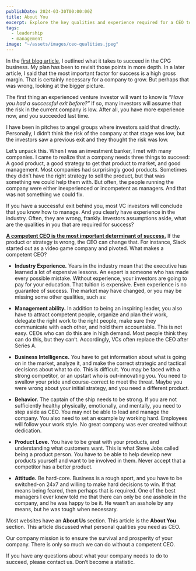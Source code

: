 ```yaml
---
publishDate: 2024-03-30T00:00:00Z
title: About You
excerpt: Explore the key qualities and experience required for a CEO to ensure business success, from industry knowledge to management skills and strategic decision-making.
tags:
  - leadership
  - management
image: "~/assets/images/ceo-qualities.jpeg"
---
```


In the [first blog article](/cpg-success-factors), I outlined what it takes to succeed in the CPG business.  My plan has been to revisit those points in more depth.   In a later article, I said that the most important factor for success is a high gross margin.   That is certainly necessary for a company to grow.  But perhaps that was wrong, looking at the bigger picture.

The first thing an experienced venture investor will want to know is _“Have you had a successful exit before?”_   If so, many investors will assume that the risk in the current company is low.  After all, you have more experience now, and you succeeded last time.  

I have been in pitches to angel groups where investors said that directly.   Personally, I didn’t think the risk of the company at that stage was low, but the investors saw a previous exit and they thought the risk was low.

Let’s unpack this.   When I was an investment banker, I met with many companies.  I came to realize that a company needs three things to succeed:  A good product, a good strategy to get that product to market, and good management.   Most companies had surprisingly good products.   Sometimes they didn’t have the right strategy to sell the product, but that was something we could help them with.  But often, the people running the company were either inexperienced or incompetent as managers.  And that was not something we could fix.

If you have a successful exit behind you, most VC investors will conclude that you know how to manage.   And you clearly have experience in the industry.   Often, they are wrong, frankly.   Investors assumptions aside, what are the qualities in you that are required for success?

<u>**A competent CEO is the most important determinant of success.**</u>  If the product or strategy is wrong, the CEO can change that.    For instance, Slack started out as a video game company and pivoted.  What makes a competent CEO?

- **Industry Experience.**  Years in the industry mean that the executive has learned a lot of expensive lessons.   An expert is someone who has made every possible mistake.  Without experience, your investors are going to pay for your education. That tuition is expensive.  Even experience is no guarantee of success.  The market may have changed, or you may be missing some other qualities, such as:

- **Management ability.**   In addition to being an inspiring leader, you also have to attract competent people, organize and plan their work, delegate the right work to the right people, make sure they communicate with each other, and hold them accountable.  This is not easy.  CEOs who can do this are in high demand.   Most people think they can do this, but they can’t.  Accordingly, VCs often replace the CEO after Series A.

- **Business Intelligence.**  You have to get information about what is going on in the market, analyze it, and make the correct strategic and tactical decisions about what to do.  This is difficult.  You may be faced with a strong competitor, or an upstart who is out-innovating you.   You need to swallow your pride and course-correct to meet the threat.  Maybe you were wrong about your initial strategy, and you need a different product.

- **Behavior.**  The captain of the ship needs to be strong.  If you are not sufficiently healthy physically, emotionally, and mentally, you need to step aside as CEO.  You may not be able to lead and manage the company.  You also need to set an example by working hard.  Employees will follow your work style.  No great company was ever created without dedication.

- **Product Love.** You have to be great with your products, and understanding what customers want.  This is what Steve Jobs called being a product person.  You have to be able to help develop new products yourself and want to be involved in them.   Never accept that a competitor has a better product.

- **Attitude.**  Be hard-core.  Business is a rough sport, and you have to be switched-on 24x7 and willing to make hard decisions to win.   If that means being feared, then perhaps that is required.  One of the best managers I ever knew told me that there can only be one asshole in the company, and he was happy to be it.   He wasn’t an asshole by any means, but he was tough when necessary.  

Most websites have an **About Us** section.  This article is the **About You** section.  This article discussed what personal qualities you need as CEO.

Our company mission is to ensure the survival and prosperity of your company.  There is only so much we can do without a competent CEO.

If you have any questions about what your company needs to do to succeed, please contact us.   Don’t become a statistic.
